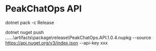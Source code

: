 # PeakChatOps API

dotnet pack -c Release

dotnet nuget push ..\..\..\artifacts\package\release\PeakChatOps.API.1.0.4.nupkg --source https://api.nuget.org/v3/index.json --api-key xxx

